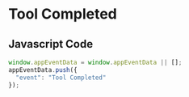 # Tool Completed

### 

## Javascript Code
```js
window.appEventData = window.appEventData || [];
appEventData.push({
  "event": "Tool Completed"
});
```




